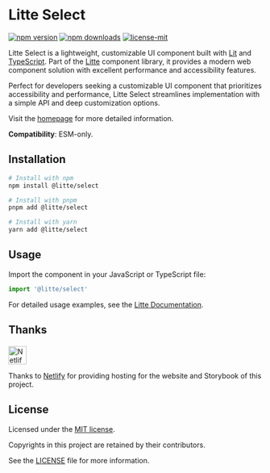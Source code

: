 # Litte Select

<!-- [![jsr score](https://jsr.io/badges/@litte/select/score)](https://jsr.io/@litte/select) -->
<!-- [![jsr version](https://jsr.io/badges/@litte/select)](https://jsr.io/@litte/select) -->
[![npm version](https://img.shields.io/npm/v/@litte/select)](https://www.npmjs.com/package/@litte/select)
[![npm downloads](https://img.shields.io/npm/dm/@litte/select)](https://www.npmjs.com/package/@litte/select)
[![license-mit](https://img.shields.io/badge/License-MIT-greens.svg)][license-mit]

Litte Select is a lightweight, customizable UI component built with [Lit][lit]
and [TypeScript][typescript]. Part of the [Litte][litte-homepage] component library,
it provides a modern web component solution with excellent performance and
accessibility features.

Perfect for developers seeking a customizable UI component that prioritizes accessibility and performance,
Litte Select streamlines implementation with a simple API and deep customization options.

Visit the [homepage][litte-homepage] for more detailed information.

**Compatibility**: ESM-only.

## Installation

```sh
# Install with npm
npm install @litte/select

# Install with pnpm
pnpm add @litte/select

# Install with yarn
yarn add @litte/select
```

## Usage

Import the component in your JavaScript or TypeScript file:

```ts
import '@litte/select'
```

For detailed usage examples, see the [Litte Documentation](https://litte.dev/docs).

## Thanks

<p align="left" style="margin-top: 20px;">
  <a href="https://www.netlify.com/?utm_source=litte&utm_medium=npmjs&utm_campaign=README" style="margin-right: 12px;">
    <img src="https://www.netlify.com/img/global/badges/netlify-color-accent.svg" alt="Netlify" height="36px" />
  </a>
</p>

Thanks to [Netlify](https://www.netlify.com/) for providing hosting for the website and Storybook of this project.

## License

Licensed under the [MIT license][license-mit].

Copyrights in this project are retained by their contributors.

See the [LICENSE][license-mit] file for more information.

[litte-homepage]: https://litte.dev
[license-mit]: https://github.com/riipandi/litte/blob/main/LICENSE
[typescript]: https://www.typescriptlang.org
[lit]: https://lit.dev
